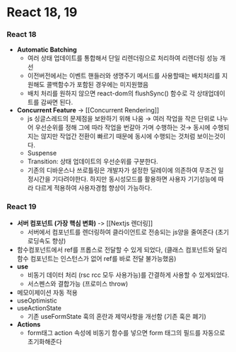 # React 18, 19
### React 18

- **Automatic Batching**
    - 여러 상태 업데이트를 통합해서 단일 리렌더링으로 처리하여 리렌더링 성능 개선
    - 이전버전에서는 이벤트 핸들러와 생명주기 메서드를 사용할때는 배치처리를 지원해도 콜백함수가 포함된 경우에는 미지원했음
    - 배치 처리를 원하지 않으면 react-dom의 flushSync() 함수로 각 상태업데이트를 감싸면 된다.
- **Concurrent Feature** -> [[Concurrent Rendering]]
    - js 싱글스레드의 문제점을 보완하기 위해 나옴 → 여러 작업을 작은 단위로 나누어 우선순위를 정해 그에 따라 작업을 번갈아 가며 수행하는 것→ 동시에 수행되지는 않지만 작업간 전환이 빠르기 때문에 동시에 수행되는 것처럼 보이는것이다.
    - Suspense
    - Transition: 상태 업데이트의 우선순위를 구분한다.
    - 기존의 디바운스나 쓰로틀링은 개발자가 설정한 딜레이에 의존하여 무조건 일정시간을 기다려야한다. 하지만 동시성모드를 활용하면 사용자 기기성능에 따라 다르게 적용하여 사용자경험 향상이 가능하다.

### React 19

- **서버 컴포넌트 (가장 핵심 변화)** -> [[Nextjs 렌더링]]
    - 서버에서 컴포넌트를 렌더링하여 클라이언트로 전송되는 js양을 줄여준다 (초기로딩속도 향상)
- 함수컴포넌트에서 ref를 프롭스로 전달할 수 있게 되었다, (클래스 컴포넌트와 달리 함수 컴포넌트는 인스턴스가 없어 ref를 바로 전달 불가능했음)
- **use**
    - 비동기 데이터 처리 (rsc rcc 모두 사용가능)를 간결하게 사용할 수 있게되었다.
    - 서스펜스와 결합가능 (프로미스 throw)
- 메모이제이션 자동 적용
- useOptimistic
- useActionState
    - 기존 useFormState 훅의 혼란과 제약사항을 개선함 (기존 훅은 폐기)
- **Actions**
    - form태그 action 속성에 비동기 함수를 넣으면 form 태그의 필드를 자동으로 초기화해준다
